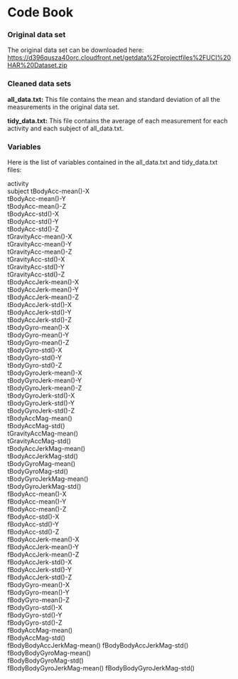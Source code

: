 # Code Book

### Original data set

The original data set can be downloaded here: <https://d396qusza40orc.cloudfront.net/getdata%2Fprojectfiles%2FUCI%20HAR%20Dataset.zip>

### Cleaned data sets

**all_data.txt:** This file contains the mean and standard deviation of all the measurements in the original data set.

**tidy_data.txt:** This file contains the average of each measurement for each activity and each subject of all_data.txt.

### Variables

Here is the list of variables contained in the all_data.txt and tidy_data.txt files:

activity                    
subject
tBodyAcc-mean()-X           
tBodyAcc-mean()-Y           
tBodyAcc-mean()-Z           
tBodyAcc-std()-X            
tBodyAcc-std()-Y           
tBodyAcc-std()-Z            
tGravityAcc-mean()-X        
tGravityAcc-mean()-Y        
tGravityAcc-mean()-Z        
tGravityAcc-std()-X         
tGravityAcc-std()-Y         
tGravityAcc-std()-Z        
tBodyAccJerk-mean()-X       
tBodyAccJerk-mean()-Y       
tBodyAccJerk-mean()-Z       
tBodyAccJerk-std()-X        
tBodyAccJerk-std()-Y        
tBodyAccJerk-std()-Z        
tBodyGyro-mean()-X         
tBodyGyro-mean()-Y          
tBodyGyro-mean()-Z          
tBodyGyro-std()-X           
tBodyGyro-std()-Y           
tBodyGyro-std()-Z           
tBodyGyroJerk-mean()-X      
tBodyGyroJerk-mean()-Y     
tBodyGyroJerk-mean()-Z      
tBodyGyroJerk-std()-X       
tBodyGyroJerk-std()-Y       
tBodyGyroJerk-std()-Z       
tBodyAccMag-mean()          
tBodyAccMag-std()           
tGravityAccMag-mean()      
tGravityAccMag-std()        
tBodyAccJerkMag-mean()      
tBodyAccJerkMag-std()       
tBodyGyroMag-mean()         
tBodyGyroMag-std()          
tBodyGyroJerkMag-mean()     
tBodyGyroJerkMag-std()     
fBodyAcc-mean()-X           
fBodyAcc-mean()-Y           
fBodyAcc-mean()-Z           
fBodyAcc-std()-X            
fBodyAcc-std()-Y            
fBodyAcc-std()-Z            
fBodyAccJerk-mean()-X      
fBodyAccJerk-mean()-Y       
fBodyAccJerk-mean()-Z       
fBodyAccJerk-std()-X        
fBodyAccJerk-std()-Y        
fBodyAccJerk-std()-Z        
fBodyGyro-mean()-X          
fBodyGyro-mean()-Y         
fBodyGyro-mean()-Z          
fBodyGyro-std()-X           
fBodyGyro-std()-Y           
fBodyGyro-std()-Z           
fBodyAccMag-mean()          
fBodyAccMag-std()           
fBodyBodyAccJerkMag-mean() 
fBodyBodyAccJerkMag-std()   
fBodyBodyGyroMag-mean()     
fBodyBodyGyroMag-std()      
fBodyBodyGyroJerkMag-mean() 
fBodyBodyGyroJerkMag-std()
 